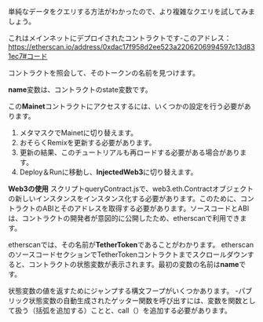 単純なデータをクエリする方法がわかったので、より複雑なクエリを試してみましょう。

これはメインネットにデプロイされたコントラクトです-このアドレス：<a href="https://etherscan.io/address/0xdac17f958d2ee523a2206206994597c13d831ec7#code" target="_blank"> https://etherscan.io/address/0xdac17f958d2ee523a2206206994597c13d831ec7#コード</a>

コントラクトを照会して、そのトークンの名前を見つけます。

**name**変数は、コントラクトのstate変数です。

この**Mainet**コントラクトにアクセスするには、いくつかの設定を行う必要があります。
1. メタマスクでMainetに切り替えます。
2. おそらくRemixを更新する必要があります。
3. 更新の結果、このチュートリアルも再ロードする必要がある場合があります。
4. Deploy＆Runに移動し、**InjectedWeb3**に切り替えます。

**Web3の使用**
スクリプトqueryContract.jsで、web3.eth.Contractオブジェクトの新しいインスタンスをインスタンス化する必要があります。このために、コントラクトのABIとそのアドレスを取得する必要があります。ソースコードとABIは、コントラクトの開発者が意図的に公開したため、etherscanで利用できます。

etherscanでは、その名前が**TetherToken**であることがわかります。 etherscanのソースコードセクションでTetherTokenコントラクトまでスクロールダウンすると、コントラクトの状態変数が表示されます。最初の変数の名前は**name**です。

状態変数の値を返すためにジャンプする構文フープがいくつかあります。
-パブリック状態変数の自動生成されたゲッター関数を呼び出すには、変数を関数として扱う（括弧を追加する）ことと、call（）を追加する必要があります。
